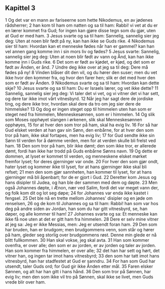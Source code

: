 ## Kapittel 3

1 Og det var en mann av fariseerne som hette Nikodemus, en av jødenes rådsherrer;
2 han kom til ham om natten og sa til ham: Rabbi! vi vet at du er en lærer kommet fra Gud; for ingen kan gjøre disse tegn som du gjør, uten at Gud er med ham.
3 Jesus svarte og sa til ham: Sannelig, sannelig sier jeg deg: Uten at noen blir født på ny, kan han ikke se Guds rike.
4 Nikodemus sier til ham: Hvordan kan et menneske fødes når han er gammel? kan han vel annen gang komme inn i sin mors liv og fødes?
5 Jesus svarte: Sannelig, sannelig sier jeg deg: Uten at noen blir født av vann og Ånd, kan han ikke komme inn i Guds rike.
6 Det som er født av kjødet, er kjød, og det som er født av Ånden, er ånd.
7 Undre deg ikke over at jeg sa til deg: Dere må fødes på ny!
8 Vinden blåser dit den vil, og du hører den suser; men du vet ikke hvor den kommer fra, og hvor den farer hen; slik er det med hver den som er født av Ånden.
9 Nikodemus svarte og sa til ham: Hvordan kan dette skje?
10 Jesus svarte og sa til ham: Du er Israels lærer, og vet ikke dette?
11 Sannelig, sannelig sier jeg deg: Vi taler det vi vet, og vi vitner det vi har sett, og dere tar ikke imot vårt vitnesbyrd.
12 Når jeg har sagt dere de jordiske ting, og dere ikke tror, hvordan skal dere da tro om jeg sier dere de himmelske?
13 Og dog er ingen steget opp til himmelen uten han som er steget ned fra himmelen, Menneskesønnen, som er i himmelen.
14 Og slik som Moses opphøyet slangen i ørkenen, slik skal Menneskesønnen opphøyes,
15 for at hver den som tror på ham, skal ha evig liv.
16 For så har Gud elsket verden at han gav sin Sønn, den enbårne, for at hver den som tror på ham, ikke skal fortapes, men ha evig liv;
17 for Gud sendte ikke sin Sønn til verden for å dømme verden, men for at verden skulle bli frelst ved ham.
18 Den som tror på ham, blir ikke dømt; den som ikke tror, er allerede dømt, fordi han ikke har trodd på Guds enbårne Sønns navn.
19 Og dette er dommen, at lyset er kommet til verden, og menneskene elsket mørket fremfor lyset; for deres gjerninger var onde.
20 For hver den som gjør ondt, hater lyset og kommer ikke til lyset, for at hans gjerninger ikke skal bli refset;
21 men den som gjør sannheten, han kommer til lyset, for at hans gjerninger må bli åpenbart; for de er gjort i Gud.
22 Deretter kom Jesus og hans disipler til Judea, og han ble der sammen med dem og døpte.
23 Men også Johannes døpte, i Ænon, nær ved Salim, fordi det var meget vann der, og folk kom dit og lot seg døpe;
24 for Johannes var enda ikke kastet i fengsel.
25 Det ble nå en trette mellom Johannes' disipler og en jøde om renselsen,
26 og de kom til Johannes og sa til ham: Rabbi! han som var hos deg på andre siden av Jordan, han som du har gitt vitnesbyrd, se, han døper, og alle kommer til ham!
27 Johannes svarte og sa: Et menneske kan ikke få noe uten at det er gitt ham fra himmelen.
28 Dere er selv mine vitner at jeg sa: Jeg er ikke Messias, men: Jeg er utsendt foran ham.
29 Den som har bruden, han er brudgom; men brudgommens venn, som står og hører på ham, gleder seg storlig over brudgommens røst. Denne min glede er nå blitt fullkommen.
30 Han skal vokse, jeg skal avta.
31 Han som kommer ovenfra, er over alle; den som er av jorden, er av jorden og taler av jorden. Han som kommer fra himmelen, er over alle;
32 det han har sett og hørt, det vitner han, og ingen tar imot hans vitnesbyrd;
33 den som har tatt imot hans vitnesbyrd, han har stadfestet at Gud er sanndru.
34 For han som Gud har utsendt, taler Guds ord; for Gud gir ikke Ånden etter mål.
35 Faren elsker Sønnen, og alt har han gitt i hans hånd.
36 Den som tror på Sønnen, har evig liv; men den som ikke vil tro på Sønnen, skal ikke se livet, men Guds vrede blir over ham.
